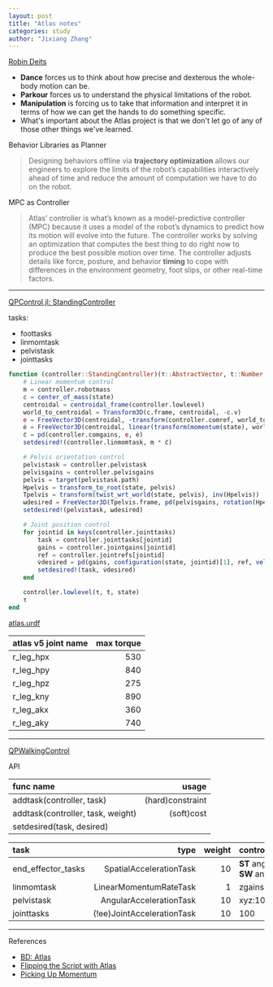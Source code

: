 ```yaml
---
layout: post
title: "Atlas notes"
categories: study
author: "Jixiang Zhang"
---
```


[Robin Deits](https://bostondynamics.com/blog/sick-tricks-and-tricky-grips/)

- **Dance** forces us to think about how precise and dexterous the whole-body motion can be.
- **Parkour** forces us to understand the physical limitations of the robot.
- **Manipulation** is forcing us to take that information and interpret it in terms of how we can get the hands to do something specific.
- What's important about the Atlas project is that we don't let go of any of those other things we've learned.

Behavior Libraries as Planner

> Designing behaviors offline via **trajectory optimization** allows our engineers to explore the limits of the robot’s capabilities interactively ahead of time and reduce the amount of computation we have to do on the robot.

MPC as Controller

> Atlas’ controller is what’s known as a model-predictive controller (MPC) because it uses a model of the robot’s dynamics to predict how its motion will evolve into the future. The controller works by solving an optimization that computes the best thing to do right now to produce the best possible motion over time. The controller adjusts details like force, posture, and behavior **timing** to cope with differences in the environment geometry, foot slips, or other real-time factors.

---

[QPControl.jl: StandingController](https://github.com/tkoolen/QPControl.jl/blob/master/src/highlevel/standing.jl)

tasks:

- foottasks
- linmomtask
- pelvistask
- jointtasks

```julia
function (controller::StandingController)(τ::AbstractVector, t::Number, state::MechanismState)
    # Linear momentum control
    m = controller.robotmass
    c = center_of_mass(state)
    centroidal = centroidal_frame(controller.lowlevel)
    world_to_centroidal = Transform3D(c.frame, centroidal, -c.v)
    e = FreeVector3D(centroidal, -transform(controller.comref, world_to_centroidal).v)
    ė = FreeVector3D(centroidal, linear(transform(momentum(state), world_to_centroidal)) / m)
    c̈ = pd(controller.comgains, e, ė)
    setdesired!(controller.linmomtask, m * c̈)

    # Pelvis orientation control
    pelvistask = controller.pelvistask
    pelvisgains = controller.pelvisgains
    pelvis = target(pelvistask.path)
    Hpelvis = transform_to_root(state, pelvis)
    Tpelvis = transform(twist_wrt_world(state, pelvis), inv(Hpelvis))
    ωdesired = FreeVector3D(Tpelvis.frame, pd(pelvisgains, rotation(Hpelvis), Tpelvis.angular))
    setdesired!(pelvistask, ωdesired)

    # Joint position control
    for jointid in keys(controller.jointtasks)
        task = controller.jointtasks[jointid]
        gains = controller.jointgains[jointid]
        ref = controller.jointrefs[jointid]
        v̇desired = pd(gains, configuration(state, jointid)[1], ref, velocity(state, jointid)[1], 0.0)
        setdesired!(task, v̇desired)
    end

    controller.lowlevel(τ, t, state)
    τ
end
```

[atlas.urdf](https://github.com/tkoolen/AtlasRobot.jl/blob/17267ec95ed06222a49ad22e5973078ab6cc2763/deps/Atlas/atlas.urdf)

| atlas v5 joint name | max torque |
| :------------------ | ---------: |
| r_leg_hpx           |        530 |
| r_leg_hpy           |        840 |
| r_leg_hpz           |        275 |
| r_leg_kny           |        890 |
| r_leg_akx           |        360 |
| r_leg_aky           |        740 |

---

[QPWalkingControl](https://github.com/tkoolen/QPWalkingControl.jl)

API

| func name                         |            usage |
| :-------------------------------- | ---------------: |
| addtask(controller, task)         | (hard)constraint |
| addtask(controller, task, weight) |       (soft)cost |
| setdesired(task, desired)         |                  |

| task               |                       type | weight | controller p/d                                                      |
| :----------------- | -------------------------: | -----: | :------------------------------------------------------------------ |
| end_effector_tasks |    SpatialAccelerationTask |     10 | **ST** ang:0/15 lin:0/0<br />**SW** ang:100/(2√100) lin:100/(2√100) |
| linmomtask         |     LinearMomentumRateTask |      1 | zgains:10/(2√10)                                                    |
| pelvistask         |    AngularAccelerationTask |     10 | xyz:100/(2√100),100/(2√100),50/(2√50)                               |
| jointtasks         | (!ee)JointAccelerationTask |     10 | 100                                                                 |

---

References

- [BD: Atlas](https://bostondynamics.com/atlas/)
- [Flipping the Script with Atlas](https://bostondynamics.com/blog/flipping-the-script-with-atlas/)
- [Picking Up Momentum](https://bostondynamics.com/blog/picking-up-momentum/)
